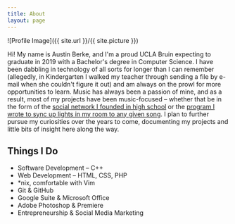 ```yaml
---
title: About
layout: page
---
```

![Profile Image]({{ site.url }}/{{ site.picture }})
<p>Hi! My name is Austin Berke, and I'm a proud UCLA Bruin expecting to graduate in 2019 with a Bachelor's degree in Computer Science. I have been dabbling in technology of all sorts for longer than I can remember (allegedly, in Kindergarten I walked my teacher through sending a file by e-mail when she couldn't figure it out) and am always on the prowl for more opportunities to learn. Music has always been a passion of mine, and as a result, most of my projects have been music-focused – whether that be in the form of the <a href="#">social network I founded in high school</a> or the <a href="#">program I wrote to sync up lights in my room to any given song</a>. I plan to further pursue my curiosities over the years to come, documenting my projects and little bits of insight here along the way.</p>

<h2>Things I Do</h2>

<ul class="skill-list">
	<li>Software Development – C++</li>
	<li>Web Development – HTML, CSS, PHP</li>
	<li>*nix, comfortable with Vim</li>
	<li>Git & GitHub</li>
    <li>Google Suite & Microsoft Office</li>
	<li>Adobe Photoshop & Premiere</li>
	<li>Entrepreneurship & Social Media Marketing</li>

</ul>
